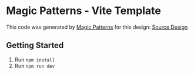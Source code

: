 # Magic Patterns - Vite Template

This code was generated by [Magic Patterns](https://magicpatterns.com) for this design: [Source Design](https://www.magicpatterns.com/c/jmlmebrw2h7m1qahdhsi45)

## Getting Started

1. Run `npm install`
2. Run `npm run dev`
